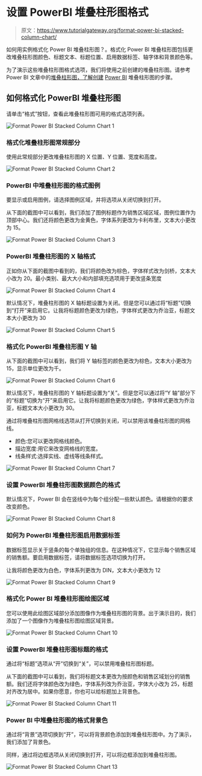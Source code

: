 # 设置 PowerBI 堆叠柱形图格式

> 原文：<https://www.tutorialgateway.org/format-power-bi-stacked-column-chart/>

如何用实例格式化 Power BI 堆叠柱形图？。格式化 Power BI 堆叠柱形图包括更改堆叠柱形图颜色、标题文本、标题位置、启用数据标签、轴字体和背景颜色等。

为了演示这些堆叠柱形图格式选项，我们将使用之前创建的堆叠柱形图。请参考 Power BI 文章中的[堆叠柱形图，了解创建](https://www.tutorialgateway.org/stacked-column-chart-in-power-bi/) [Power BI](https://www.tutorialgateway.org/power-bi-tutorial/) 堆叠柱形图的步骤。

## 如何格式化 PowerBI 堆叠柱形图

请单击“格式”按钮，查看此堆叠柱形图可用的格式选项列表。

![Format Power BI Stacked Column Chart 1](img/a3163e33a8ac8cb985f1c5d6f01a3ea1.png)

### 格式化堆叠柱形图常规部分

使用此常规部分更改堆叠柱形图的 X 位置、Y 位置、宽度和高度。

![Format Power BI Stacked Column Chart 2](img/a233ad7c2c20564504000273aaf4cb70.png)

### PowerBI 中堆叠柱形图的格式图例

要显示或启用图例，请选择图例区域，并将选项从关闭切换到打开。

从下面的截图中可以看到，我们添加了图例标题作为销售区域区域，图例位置作为顶部中心。我们还将颜色更改为金黄色，字体系列更改为卡利布里，文本大小更改为 15。

![Format Power BI Stacked Column Chart 3](img/2ae8a5e25145c605564403d17f820e70.png)

### PowerBI 堆叠柱形图的 X 轴格式

正如你从下面的截图中看到的，我们将颜色改为棕色，字体样式改为剑桥，文本大小改为 20。最小类别、最大大小和内部填充选项用于更改竖条宽度

![Format Power BI Stacked Column Chart 4](img/cd34fb7e66e4cd193cbe8c4feb742852.png)

默认情况下，堆叠柱形图的 X 轴标题设置为关闭。但是您可以通过将“标题”切换到“打开”来启用它。让我将标题颜色更改为绿色，字体样式更改为乔治亚，标题文本大小更改为 30

![Format Power BI Stacked Column Chart 5](img/3ec6445e104fb951f362c4c6412a5928.png)

### 格式化 PowerBI 堆叠柱形图 Y 轴

从下面的截图中可以看到，我们将 Y 轴标签的颜色更改为棕色，文本大小更改为 15，显示单位更改为千。

![Format Power BI Stacked Column Chart 6](img/e188f5119f8c62a714cb637c7b7f3fb6.png)

默认情况下，堆叠柱形图的 Y 轴标题设置为“关”。但是您可以通过将“Y 轴”部分下的“标题”切换为“开”来启用它。让我将标题颜色更改为绿色，字体样式更改为乔治亚，标题文本大小更改为 30。

通过将堆叠柱形图网格线选项从打开切换到关闭，可以禁用该堆叠柱形图的网格线。

*   颜色:您可以更改网格线颜色。
*   描边宽度:用它来改变网格线的宽度。
*   线条样式:选择实线、虚线等线条样式。

![Format Power BI Stacked Column Chart 7](img/cdaad7f2dd7821291d09cc9e555c2d2f.png)

### 设置 PowerBI 堆叠柱形图数据颜色的格式

默认情况下，Power BI 会在竖线中为每个组分配一些默认颜色。请根据你的要求改变颜色。

![Format Power BI Stacked Column Chart 8](img/6fe4833a98c34ec1174b1bd2b3c79783.png)

### 如何为 PowerBI 堆叠柱形图启用数据标签

数据标签显示关于竖条的每个单独组的信息。在这种情况下，它显示每个销售区域的销售额。要启用数据标签，请将数据标签选项切换为打开。

让我将颜色更改为白色，字体系列更改为 DIN，文本大小更改为 12

![Format Power BI Stacked Column Chart 9](img/fd7f5e2d2988b257b82fa876878d6660.png)

### 格式化 Power BI 堆叠柱形图绘图区域

您可以使用此绘图区域部分添加图像作为堆叠柱形图的背景。出于演示目的，我们添加了一个图像作为堆叠柱形图绘图区域背景。

![Format Power BI Stacked Column Chart 10](img/dfa459c24003d5c9d9ee70f8c6046cce.png)

### 设置 PowerBI 堆叠柱形图标题的格式

通过将“标题”选项从“开”切换到“关”，可以禁用堆叠柱形图标题。

从下面的截图中可以看到，我们将标题文本更改为按颜色和销售区域划分的销售额。我们还将字体颜色改为绿色，字体系列改为乔治亚，字体大小改为 25，标题对齐改为居中。如果你愿意，你也可以给标题加上背景色。

![Format Power BI Stacked Column Chart 11](img/f0fed30629e8375472769b25ef5aa730.png)

### Power BI 中堆叠柱形图的格式背景色

通过将“背景”选项切换到“开”，可以将背景颜色添加到堆叠柱形图中。为了演示，我们添加了背景色。

同样，通过将边框选项从关闭切换到打开，可以将边框添加到堆叠柱形图。

![Format Power BI Stacked Column Chart 13](img/1750d68b25d6d452ad9e584d0d10df90.png)